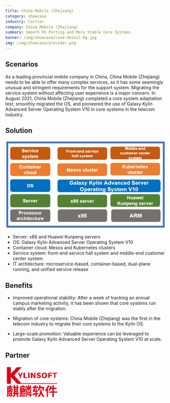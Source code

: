 ```yaml
---
title: China Mobile (Zhejiang)
category: showcase
industry: Carrier
company: China Mobile (Zhejiang)
summary: Smooth OS Porting and More Stable Core Systems
banner: /img/showcase/case-detail-bg.jpg
img: /img/showcase/provider.png
---
```


<div class="markdown">

## **Scenarios**

As a leading provincial mobile company in China, China Mobile (Zhejiang) needs to be able to offer many complex services, so it has some seemingly unusual and stringent requirements for the support system. Migrating the service system without affecting user experience is a major concern. In August 2021, China Mobile (Zhejiang) completed a core system adaptation test, smoothly migrated the OS, and pioneered the use of Galaxy Kylin Advanced Server Operating System V10 in core systems in the telecom industry.

## **Solution**

<div align="center" class="case-img"><img src="./p1.png"/></div>

- Server: x86 and Huawei Kunpeng servers
- OS: Galaxy Kylin Advanced Server Operating System V10
- Container cloud: Mesos and Kubernetes clusters
- Service system: front-end service hall system and middle-end customer center system
- IT architecture: microservice-based, container-based, dual-plane running, and unified service release

## Benefits

- Improved operational stability: After a week of tracking an annual campus marketing activity, it has been shown that core systems run stably after the migration.

- Migration of core systems: China Mobile (Zhejiang) was the first in the telecom industry to migrate their core systems to the Kylin OS.

- Large-scale promotion: Valuable experience can be leveraged to promote Galaxy Kylin Advanced Server Operating System V10 at scale.

## Partner

<div ><img src="./qiling.png"/></div>

</div>